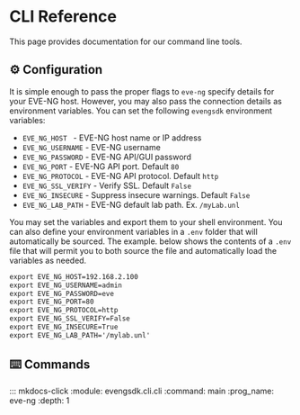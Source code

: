 # CLI Reference

This page provides documentation for our command line tools.

## :gear: Configuration

It is simple enough to pass the proper flags to `eve-ng` specify details for your EVE-NG host. However, you may also pass the connection details as environment variables. You can set the following `evengsdk` environment variables:

* `EVE_NG_HOST ` - EVE-NG host name or IP address
* `EVE_NG_USERNAME` - EVE-NG username
* `EVE_NG_PASSWORD` - EVE-NG API/GUI password
* `EVE_NG_PORT` - EVE-NG API port. Default `80`
* `EVE_NG_PROTOCOL` - EVE-NG API protocol. Default `http`
* `EVE_NG_SSL_VERIFY` - Verify SSL. Default `False`
* `EVE_NG_INSECURE` - Suppress insecure warnings. Default `False`
* `EVE_NG_LAB_PATH` - EVE-NG default lab path. Ex. `/myLab.unl`

You may set the variables and export them to your shell environment. You can also define your environment variables in a `.env` folder that will automatically be sourced. The example. below shows the contents of a `.env`  file that will permit you to both source the file and automatically load the variables as needed.

```txt
export EVE_NG_HOST=192.168.2.100
export EVE_NG_USERNAME=admin
export EVE_NG_PASSWORD=eve
export EVE_NG_PORT=80
export EVE_NG_PROTOCOL=http
export EVE_NG_SSL_VERIFY=False
export EVE_NG_INSECURE=True
export EVE_NG_LAB_PATH='/mylab.unl'
```

## :keyboard: Commands

::: mkdocs-click
    :module: evengsdk.cli.cli
    :command: main
    :prog_name: eve-ng
    :depth: 1
